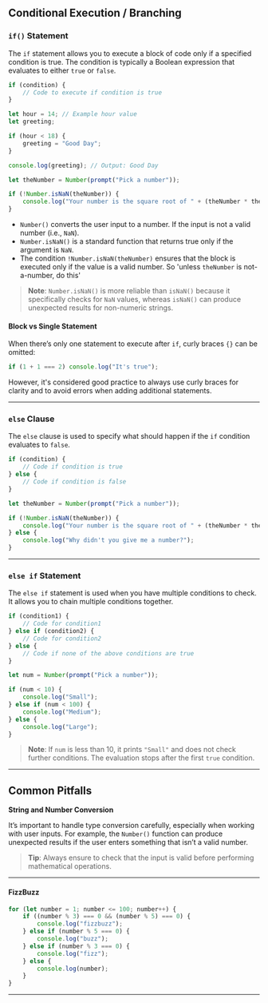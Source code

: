 
## **Conditional Execution / Branching**

### **`if()` Statement**

The `if` statement allows you to execute a block of code only if a specified condition is true. The condition is typically a Boolean expression that evaluates to either `true` or `false`.
```js
if (condition) {
    // Code to execute if condition is true
}
```

```js
let hour = 14; // Example hour value
let greeting;

if (hour < 18) {
    greeting = "Good Day";
}

console.log(greeting); // Output: Good Day
```

```js
let theNumber = Number(prompt("Pick a number"));

if (!Number.isNaN(theNumber)) {
    console.log("Your number is the square root of " + (theNumber * theNumber));
}
```
- `Number()` converts the user input to a number. If the input is not a valid number (i.e., `NaN`).
- `Number.isNaN()` is a standard function that returns true only if the argument is `NaN`. 
- The condition `!Number.isNaN(theNumber)` ensures that the block is executed only if the value is a valid number. So 'unless `theNumber` is not-a-number, do this'

> **Note**: `Number.isNaN()` is more reliable than `isNaN()` because it specifically checks for `NaN` values, whereas `isNaN()` can produce unexpected results for non-numeric strings.

#### Block vs Single Statement
When there’s only one statement to execute after `if`, curly braces `{}` can be omitted:
```js
if (1 + 1 === 2) console.log("It's true");
```
However, it's considered good practice to always use curly braces for clarity and to avoid errors when adding additional statements.

---

### **`else` Clause**

The `else` clause is used to specify what should happen if the `if` condition evaluates to `false`.

```js
if (condition) {
    // Code if condition is true
} else {
    // Code if condition is false
}
```

```js
let theNumber = Number(prompt("Pick a number"));

if (!Number.isNaN(theNumber)) {
    console.log("Your number is the square root of " + (theNumber * theNumber));
} else {
    console.log("Why didn't you give me a number?");
}
```

---

### **`else if` Statement**

The `else if` statement is used when you have multiple conditions to check. It allows you to chain multiple conditions together.

```js
if (condition1) {
    // Code for condition1
} else if (condition2) {
    // Code for condition2
} else {
    // Code if none of the above conditions are true
}
```

```js
let num = Number(prompt("Pick a number"));

if (num < 10) {
    console.log("Small");
} else if (num < 100) {
    console.log("Medium");
} else {
    console.log("Large");
}
```

> **Note**: If `num` is less than 10, it prints `"Small"` and does not check further conditions. The evaluation stops after the first `true` condition.

---

## **Common Pitfalls**

**String and Number Conversion**

It’s important to handle type conversion carefully, especially when working with user inputs. 
For example, the `Number()` function can produce unexpected results if the user enters something that isn’t a valid number.


> **Tip**: Always ensure to check that the input is valid before performing mathematical operations.

---

#### **FizzBuzz**

```js
for (let number = 1; number <= 100; number++) {
    if ((number % 3) === 0 && (number % 5) === 0) {
        console.log("fizzbuzz");
    } else if (number % 5 === 0) {
        console.log("buzz");
    } else if (number % 3 === 0) {
        console.log("fizz");
    } else {
        console.log(number);
    }
}
```


---
